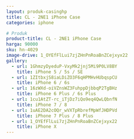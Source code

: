 ```yaml
---
layout: produk-casinghp
title: CL - 2NE1 iPhone Case
categories: iphone

# Produk
product-title: CL - 2NE1 iPhone Case
harga: 90000
sku: hn-4029
image-drive: 1_OYEfFlLui7zjZHnPnRoaBnZCejxyx22
gallery:
  - url: 1GhmzyDyeduP-VxyMk2jnj5Mi9P0LV8BY
    title: iPhone 5 / 5s / SE
  - url: 1ZItbxjS8iaLDiZO3F6qHPMHvHUbqspCU
    title: iPhone 6 / 6s
  - url: 16zWXd-oiVZnsWZ3FuhppDjbbqP2TgBHz
    title: iPhone 6 Plus / 6s Plus
  - url: 1cu1AtZT-rc_iTjDz7iQo9eq4QwLQbnfN
    title: iPhone 7 / 8
  - url: 1uAE2DA2cOQr_wVXTpRbrefMpWfJHDPVd
    title: iPhone 7 Plus / 8 Plus
  - url: 1_OYEfFlLui7zjZHnPnRoaBnZCejxyx22
    title: iPhone X
---
```

